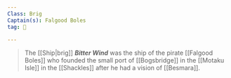 ```yaml
---
Class: Brig
Captain(s): Falgood Boles
tag: 🚢

---
```


> The [[Ship|brig]] ***Bitter Wind*** was the ship of the pirate [[Falgood Boles]] who founded the small port of [[Bogsbridge]] in the [[Motaku Isle]] in the [[Shackles]] after he had a vision of [[Besmara]].







